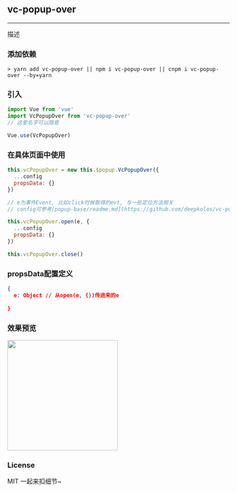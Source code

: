 
## vc-popup-over

-----

描述

### 添加依赖

```shell
> yarn add vc-popup-over || npm i vc-popup-over || cnpm i vc-popup-over --by=yarn
```

### 引入

```javascript
import Vue from 'vue'
import VcPopupOver from 'vc-popup-over'
// 这里名字可以随意

Vue.use(VcPopupOver)
```

### 在具体页面中使用

```javascript
this.vcPopupOver = new this.$popup.VcPopupOver({
  ...config
  propsData: {}
})

// e为事件Event, 比如click时候取得的evt, 与一些定位方法相关
// config可参考[popup-base/readme.md](https://github.com/deepkolos/vc-popup/blob/master/packages/popup-base/readme.md)

this.vcPopupOver.open(e, {
  ...config
  propsData: {}
})

this.vcPopupOver.close()
```

### propsData配置定义

```json
{
  e: Object // 从open(e, {})传进来的e
  
}
```

### 效果预览

<div>
  <img src="https://raw.githubusercontent.com/deepkolos/vc-popup/master/static/vc-popup-over.gif" width = "250" alt="" style="display:inline-block;"/>
</div>

### License

MIT 一起来扣细节~
